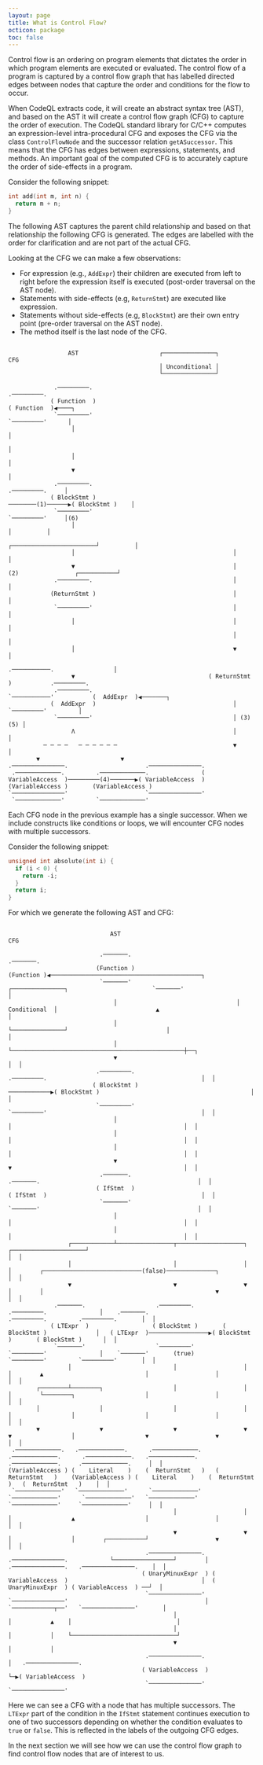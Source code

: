 ```yaml
---
layout: page
title: What is Control Flow?
octicon: package
toc: false
---
```


Control flow is an ordering on program elements that dictates the order in which program elements are executed or evaluated.
The control flow of a program is captured by a control flow graph that has labelled directed edges between nodes that capture the order and conditions for the flow to occur.

When CodeQL extracts code, it will create an abstract syntax tree (AST), and based on the AST it will create a control flow graph (CFG) to capture the order of execution.
The CodeQL standard library for C/C++ computes an expression-level intra-procedural CFG and exposes the CFG via the class `ControlFlowNode` and the successor relation `getASuccessor`.
This means that the CFG has edges between expressions, statements, and methods.
An important goal of the computed CFG is to accurately capture the order of side-effects in a program.

Consider the following snippet:

```cpp
int add(int m, int n) {
  return m + n;
}
```

The following AST captures the parent child relationship and based on that relationship the following CFG is generated.
The edges are labelled with the order for clarification and are not part of the actual CFG.

Looking at the CFG we can make a few observations:

- For expression (e.g., `AddExpr`) their children are executed from left to right before the expression itself is executed (post-order traversal on the AST node).
- Statements with side-effects (e.g, `ReturnStmt`) are executed like expression.
- Statements without side-effects (e.g, `BlockStmt`) are their own entry point (pre-order traversal on the AST node).
- The method itself is the last node of the CFG.

```text

                 AST                       ┌───────────────┐                           CFG
                                           │ Unconditional │
                                           └───────────────┘

             .─────────.                                                           .─────────.
            ( Function  )                                                         ( Function  )◀────┐
             `─────────'                                                           `─────────'      │
                  │                                                                                 │
                                                                                                    │
                  │                                                                                 │
                  ▼                                                                                 │
             .─────────.                                                            .─────────.     │
            ( BlockStmt )                                        ────────(1)──────▶( BlockStmt )    │
             `─────────'                                                            `─────────'     │(6)
                  │                                                                      │          │
                                                                ┌────────────────────────┘          │
                  │                                             │                                   │
                  ▼                                             │    (2)                ┌───────────┘
             .─────────.                                        │                       │
            (ReturnStmt )                                       │                       │
             `─────────'                                        │                       │
                  │                                             │                       │
                                                                │                       │
                  │                                             ▼                       │
                                                          .───────────.                 │
                  ▼                                      ( ReturnStmt  )           .─────────.
             .─────────.                                  `───────────'           (  AddExpr  )◀───────┐
            (  AddExpr  )                                       │                  `─────────'         │
             `─────────'                                        │ (3)                              (5) │
                  Λ                                             │                                      │
          ─ ─ ─ ─   ─ ─ ─ ─ ─ ─                                 ▼                                      │
        ▼                       ▼                       .───────────────.                      .───────────────.
 .─────────────.         .─────────────.               ( VariableAccess  )─────────(4)───────▶( VariableAccess  )
(VariableAccess )       (VariableAccess )               `───────────────'                      `───────────────'
 `─────────────'         `─────────────'
```

Each CFG node in the previous example has a single successor.
When we include constructs like conditions or loops, we will encounter CFG nodes with multiple successors.

Consider the following snippet:

```cpp
unsigned int absolute(int i) {
  if (i < 0) {
    return -i;
  }
  return i;
}
```

For which we generate the following AST and CFG:

```text

                             AST                                                                             CFG

                          .───────.                                                                       .───────.
                         (Function )                                                                     (Function )◀───────────────────────────────────────────┐
                          `───────'                              ┌───────────────┐                        `───────'                                             │
                              │                                  │  Conditional  │                            ▲                                                 │
                              │                                  └───────────────┘                            │                                                 │
                              │                                                                               └─────────────────────────────────────────────────┼──┐
                              ▼                                                                                                                                 │  │
                         .─────────.                                                                     .─────────.                                            │  │
                        ( BlockStmt )                                                      ────────────▶( BlockStmt )                                           │  │
                         `─────────'                                                                     `─────────'                                            │  │
                              │                                                                               │                                                 │  │
                              │                                                                               │                                                 │  │
                              │                                                                               │                                                 │  │
                              ▼                                                                               ▼                                                 │  │
                          .───────.                                                                       .───────.                                             │  │
                         ( IfStmt  )                                                                     ( IfStmt  )                                            │  │
                          `───────'                                                                       `───────'                                             │  │
                              │                                                                               │                                                 │  │
                              │                                                                               │                                                 │  │
                 ┌────────────┴────────────────┬───────────────────┐                    ┌─────────────────────┘                                                 │  │
                 │                             │                   │                    │        ┌────────────────────────────(false)──────────────┐            │  │
                 ▼                             ▼                   ▼                    │        │                                                 ▼            │  │
             .───────.                    .─────────.         .─────────.               │    .───────.                    .─────────.         .─────────.       │  │
            ( LTExpr  )                  ( BlockStmt )       ( BlockStmt )              │   ( LTExpr  )─────────────────▶( BlockStmt )       ( BlockStmt )      │  │
             `───────'                    `─────────'         `─────────'               │    `───────'       (true)       `─────────'         `─────────'       │  │
                 │                             │                   │                    │        ▲                             │                   │            │  │
        ┌────────┴────────┐                    │                   │                    │        └────────┐                    │                   │            │  │
        │                 │                    │                   │                    │                 │                    │                   │            │  │
        ▼                 ▼                    ▼                   ▼                    ▼                 │                    ▼                   ▼            │  │
 .─────────────.   .─────────────.      .─────────────.     .─────────────.      .─────────────.   .─────────────.      .─────────────.     .─────────────.     │  │
(VariableAccess ) (    Literal    )    (  ReturnStmt   )   (  ReturnStmt   )    (VariableAccess ) (    Literal    )    (  ReturnStmt   )   (  ReturnStmt   )    │  │
 `─────────────'   `─────────────'      `─────────────'     `─────────────'      `─────────────'   `─────────────'      `─────────────'     `─────────────'     │  │
                                               │                   │                    │                 ▲                    │                   │            │  │
                                               ▼                   ▼                    │                 │        ┌───────────┘                   ▼            │  │
                                       .───────────────.   .───────────────.            └─────────────────┘        │   .───────────────.   .───────────────.    │  │
                                      ( UnaryMinuxExpr  ) ( VariableAccess  )                                      │  ( UnaryMinuxExpr  ) ( VariableAccess  ) ──┘  │
                                       `───────────────'   `───────────────'                                       │   `────────────┬──'   `───────────────'       │
                                               │                                                                   │           ▲    │                              │
                                               │                                                                   │           │    └──────────────────────────────┘
                                               ▼                                                                   │           │
                                       .───────────────.                                                           │   .───────────────.
                                      ( VariableAccess  )                                                          └─▶( VariableAccess  )
                                       `───────────────'                                                               `───────────────'
```

Here we can see a CFG with a node that has multiple successors.
The `LTExpr` part of the condition in the `IfStmt` statement continues execution to one of two successors depending on whether the condition evaluates to `true` or `false`.
This is reflected in the labels of the outgoing CFG edges.

In the next section we will see how we can use the control flow graph to find control flow nodes that are of interest to us.
